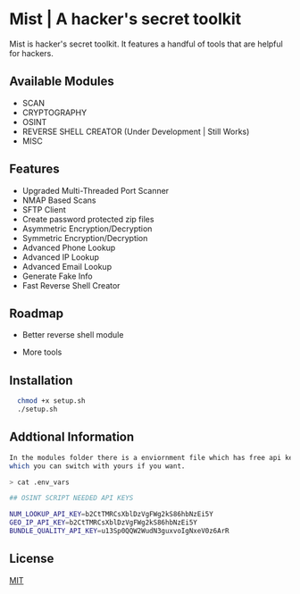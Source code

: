 
# Mist | A hacker's secret toolkit

Mist is hacker's secret toolkit. It features a handful of tools that are helpful for hackers.




## Available Modules

- SCAN 
- CRYPTOGRAPHY
- OSINT
- REVERSE SHELL CREATOR (Under Development | Still Works)
- MISC
## Features

- Upgraded Multi-Threaded Port Scanner
- NMAP Based Scans
- SFTP Client
- Create password protected zip files
- Asymmetric Encryption/Decryption
- Symmetric Encryption/Decryption
- Advanced Phone Lookup
- Advanced IP Lookup
- Advanced Email Lookup
- Generate Fake Info
- Fast Reverse Shell Creator 



## Roadmap

- Better reverse shell module

- More tools 


## Installation



```bash
  chmod +x setup.sh
  ./setup.sh
```
## Addtional Information

```bash
In the modules folder there is a enviornment file which has free api keys 
which you can switch with yours if you want.

> cat .env_vars

## OSINT SCRIPT NEEDED API KEYS

NUM_LOOKUP_API_KEY=b2CtTMRCsXblDzVgFWg2kS86hbNzEi5Y
GEO_IP_API_KEY=b2CtTMRCsXblDzVgFWg2kS86hbNzEi5Y
BUNDLE_QUALITY_API_KEY=u13Sp0QQW2WudN3guxvoIgNxeV0z6ArR


```
    
## License

[MIT](https://choosealicense.com/licenses/mit/)


    
